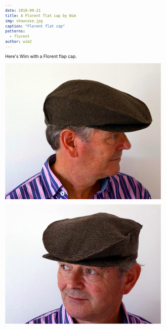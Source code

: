 ```yaml
---
date: 2018-09-21
title: A Florent flat cap by Wim
img: showcase.jpg
caption: "Florent flat cap"
patterns:
  - florent
author: wim2
---
```


Here's Wim with a Florent flap cap.


![Another picture from this Florent](2.jpg)

![Another picture from this Florent](3.jpg)
